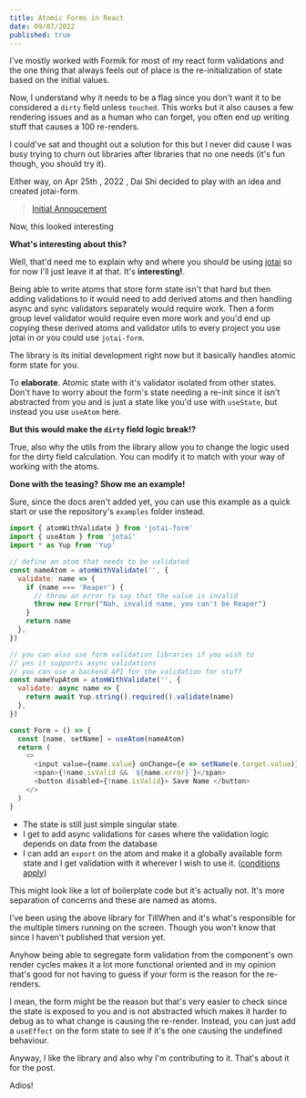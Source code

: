 ```yaml
---
title: Atomic Forms in React
date: 09/07/2022
published: true
---
```


I've mostly worked with Formik for most of my react form validations and the one
thing that always feels out of place is the re-initialization of state based on
the initial values.

Now, I understand why it needs to be a flag since you don't want it to be
considered a `dirty` field unless `touched`. This works but it also causes a few
rendering issues and as a human who can forget, you often end up writing stuff
that causes a 100 re-renders.

I could've sat and thought out a solution for this but I never did cause I was
busy trying to churn out libraries after libraries that no one needs (it's fun
though, you should try it).

Either way, on Apr 25th , 2022 , Dai Shi decided to play with an idea and
created jotai-form.

> [Initial Annoucement](https://twitter.com/dai_shi/status/1518562466627821570)

Now, this looked interesting

**What's interesting about this?**

Well, that'd need me to explain why and where you should be using
[jotai](https://jotai.org) so for now I'll just leave it at that. It's
**interesting!**.

Being able to write atoms that store form state isn't that hard but then adding
validations to it would need to add derived atoms and then handling async and
sync validators separately would require work. Then a form group level validator
would require even more work and you'd end up copying these derived atoms and
validator utils to every project you use jotai in or you could use `jotai-form`.

The library is its initial development right now but it basically handles atomic
form state for you.

To **elaborate**. Atomic state with it's validator isolated from other states.
Don't have to worry about the form's state needing a re-init since it isn't
abstracted from you and is just a state like you'd use with `useState`, but
instead you use `useAtom` here.

**But this would make the `dirty` field logic break!?**

True, also why the utils from the library allow you to change the logic used for
the dirty field calculation. You can modify it to match with your way of working
with the atoms.

**Done with the teasing? Show me an example!**

Sure, since the docs aren't added yet, you can use this example as a quick start
or use the repository's `examples` folder instead.

```js
import { atomWithValidate } from 'jotai-form'
import { useAtom } from 'jotai'
import * as Yup from 'Yup'

// define an atom that needs to be validated
const nameAtom = atomWithValidate('', {
  validate: name => {
    if (name === 'Reaper') {
      // throw an error to say that the value is invalid
      throw new Error("Nah, invalid name, you can't be Reaper")
    }
    return name
  },
})

// you can also use form validation libraries if you wish to
// yes it supports async validations
// you can use a backend API for the validation for stuff
const nameYupAtom = atomWithValidate('', {
  validate: async name => {
    return await Yup.string().required().validate(name)
  },
})

const Form = () => {
  const [name, setName] = useAtom(nameAtom)
  return (
    <>
      <input value={name.value} onChange={e => setName(e.target.value)} />
      <span>{!name.isValid && `${name.error}`}</span>
      <button disabled={!name.isValid}> Save Name </button>
    </>
  )
}
```

- The state is still just simple singular state.
- I get to add async validations for cases where the validation logic depends on
  data from the database
- I can add an `export` on the atom and make it a globally available form state
  and I get validation with it wherever I wish to use it.
  ([conditions apply](https://twitter.com/dai_shi/status/1447892237753278466))

This might look like a lot of boilerplate code but it's actually not. It's more
separation of concerns and these are named as atoms.

I've been using the above library for TillWhen and it's what's responsible for
the multiple timers running on the screen. Though you won't know that since I
haven't published that version yet.

Anyhow being able to segregate form validation from the component's own render
cycles makes it a lot more functional oriented and in my opinion that's good for
not having to guess if your form is the reason for the re-renders.

I mean, the form might be the reason but that's very easier to check since the
state is exposed to you and is not abstracted which makes it harder to debug as
to what change is causing the re-render. Instead, you can just add a `useEffect`
on the form state to see if it's the one causing the undefined behaviour.

Anyway, I like the library and also why I'm contributing to it. That's about it
for the post.

Adios!
